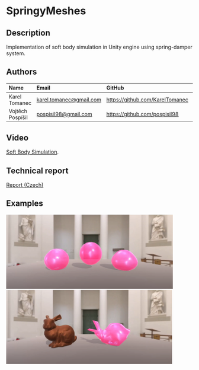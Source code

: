 # SpringyMeshes

## Description
Implementation of soft body simulation in Unity engine using spring-damper system.

## Authors
| Name          | Email           | GitHub | LinkedIn |
| :------------- |:-------------|:-------------|:-------------| 
| Karel Tomanec      | <karel.tomanec@gmail.com> | https://github.com/KarelTomanec | https://www.linkedin.com/in/kareltomanec/ |
| Vojtěch Pospíšil      | <pospisil98@gmail.com> | https://github.com/pospisil98 | https://www.linkedin.com/in/pospisilv/ |

## Video
[Soft Body Simulation](https://youtu.be/bviy2VOBAxE).

## Technical report
[Report (Czech)](Report/report.pdf)

## Examples

<img src="/Images/im1.png" with="500" height="200">
<img src="/Images/im2.png" with="500" height="200">
